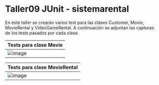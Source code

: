 # Taller09 JUnit - sistemarental

En este taller se crearán varios test para las clases Customer, Movie, MovieRental y VideoGameRental. A continuación se adjuntan las capturas de los tests pasados por cada clase.

Tests para clase Movie |
--- | 
![image](https://user-images.githubusercontent.com/73547550/131009914-df69baf9-9f26-48b1-a208-d5f8813800c5.png) |

Tests para clase MovieRental |
--- |
![image](https://user-images.githubusercontent.com/73547550/131013414-e8ed039c-8834-44ac-bcdf-3392301b7c01.png) |

